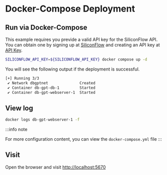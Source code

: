 # Docker-Compose Deployment

## Run via Docker-Compose

This example requires you previde a valid API key for the SiliconFlow API. You can obtain one by signing up at [SiliconFlow](https://siliconflow.cn/) and creating an API key at [API Key](https://cloud.siliconflow.cn/account/ak).


```bash
SILICONFLOW_API_KEY=${SILICONFLOW_API_KEY} docker compose up -d
```

You will see the following output if the deployment is successful.
```bash
[+] Running 3/3
 ✔ Network dbgptnet              Created                                            0.0s 
 ✔ Container db-gpt-db-1         Started                                            0.2s 
 ✔ Container db-gpt-webserver-1  Started                                            0.2s 
```


## View log
```bash
docker logs db-gpt-webserver-1 -f
```

:::info note

For more configuration content, you can view the `docker-compose.yml` file
:::


## Visit
Open the browser and visit [http://localhost:5670](http://localhost:5670)

